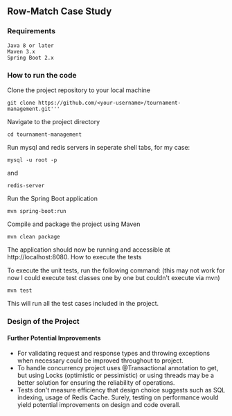 ## Row-Match Case Study

### Requirements

    Java 8 or later
    Maven 3.x
    Spring Boot 2.x


### How to run the code
Clone the project repository to your local machine


```
git clone https://github.com/<your-username>/tournament-management.git'''
```


Navigate to the project directory


```
cd tournament-management
```

Run mysql and redis servers in seperate shell tabs, for my case:
```
mysql -u root -p
```

and
```
redis-server
```

Run the Spring Boot application
```
mvn spring-boot:run
```

Compile and package the project using Maven

```
mvn clean package
```

The application should now be running and accessible at http://localhost:8080.
How to execute the tests

To execute the unit tests, run the following command:
(this may not work for now I could execute test classes one by one but couldn't execute via mvn)

```
mvn test
```

This will run all the test cases included in the project.

### Design of the Project


#### Further Potential Improvements
* For validating request and response types and throwing exceptions when necessary could be improved throughout to project. 
* To handle concurrency project uses @Transactional annotation to get, but using Locks (optimistic or pessimistic) or using threads may be a better solution for ensuring the reliability of operations.
* Tests don't measure efficiency that design choice suggests such as SQL indexing, usage of Redis Cache. Surely, testing on performance would yield potential improvements on design and code overall.


